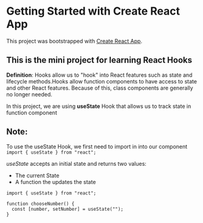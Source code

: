 # Getting Started with Create React App

This project was bootstrapped with [Create React App](https://github.com/facebook/create-react-app).

## This is the mini project for learning React Hooks
**Definition**: Hooks allow us to "hook" into React features such as state and lifecycle methods.Hooks allow function components to have access to state and other React features. Because of this, class components are generally no longer needed.

In this project, we are using **useState** Hook that allows us to track state in function component

## Note:
To use the useState Hook, we first need to import in into our component
``` import { useState } from "react"; ```

*useState* accepts an initial state and returns two values:
- The current State
- A function the updates the state

```
import { useState } from "react";

function chooseNumber() {
  const [number, setNumber] = useState("");
}
```